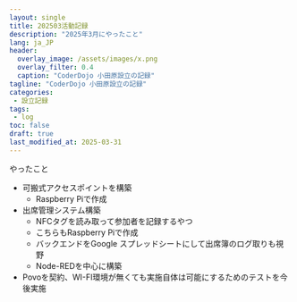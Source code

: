 ```yaml
---
layout: single
title: 202503活動記録
description: "2025年3月にやったこと"
lang: ja_JP
header:
  overlay_image: /assets/images/x.png
  overlay_filter: 0.4
  caption: "CoderDojo 小田原設立の記録"
tagline: "CoderDojo 小田原設立の記録"
categories: 
 - 設立記録
tags:
 - log
toc: false
draft: true
last_modified_at: 2025-03-31
---
```


やったこと  
- 可搬式アクセスポイントを構築
  - Raspberry Piで作成  
- 出席管理システム構築
  - NFCタグを読み取って参加者を記録するやつ
  - こちらもRaspberry Piで作成
  - バックエンドをGoogle スプレッドシートにして出席簿のログ取りも視野
  - Node-REDを中心に構築  
- Povoを契約、WI-FI環境が無くても実施自体は可能にするためのテストを今後実施   
